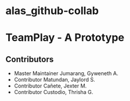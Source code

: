 # alas_github-collab

# TeamPlay - A Prototype

## Contributors
- Master Maintainer Jumarang, Gyweneth A.
- Contributor Matundan, Jaylord S.
- Contributor Cañete, Jexter M.
- Contributor Custodio, Thrisha G.

